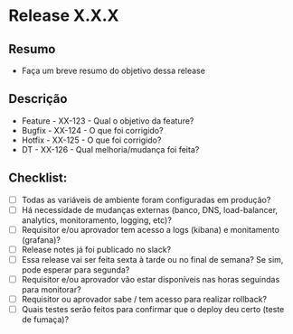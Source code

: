 # Release X.X.X

## Resumo

- Faça um breve resumo do objetivo dessa release

## Descrição

- Feature - XX-123 - Qual o objetivo da feature?
- Bugfix - XX-124 - O que foi corrigido?
- Hotfix - XX-125 - O que foi corrigido?
- DT - XX-126 - Qual melhoria/mudança foi feita?

## Checklist:

- [ ] Todas as variáveis de ambiente foram configuradas em produção?
- [ ] Há necessidade de mudanças externas (banco, DNS, load-balancer, analytics, monitoramento, logging, etc)?
- [ ] Requisitor e/ou aprovador tem acesso a logs (kibana) e monitamento (grafana)?
- [ ] Release notes já foi publicado no slack?
- [ ] Essa release vai ser feita sexta à tarde ou no final de semana? Se sim, pode esperar para segunda?
- [ ] Requisitor e/ou aprovador vão estar disponíveis nas horas seguindas para monitorar?
- [ ] Requisitor ou aprovador sabe / tem acesso para realizar rollback?
- [ ] Quais testes serão feitos para confirmar que o deploy deu certo (teste de fumaça)?
